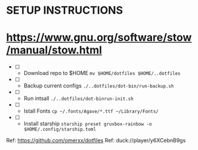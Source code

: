 SETUP INSTRUCTIONS
==================
# https://www.gnu.org/software/stow/manual/stow.html

- [ ] - Download repo to $HOME
`mv $HOME/dotfiles $HOME/..dotfiles`
- [ ] - Backup current configs
`./..dotfiles/dot-bin/run-backup.sh`
- [ ] - Run intsall
`./..dotfiles/dot-binrun-init.sh`
- [ ] - Istall Fonts
`cp ~/.fonts/Agave/*.ttf ~/Library/Fonts/`
- [ ] - Install starship
`starship preset gruvbox-rainbow -o $HOME/.config/starship.toml`







Ref: https://github.com/omerxx/dotfiles
Ref: duck://player/y6XCebnB9gs
